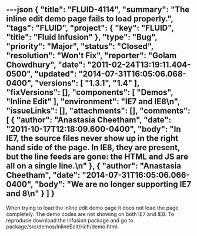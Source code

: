 ---json
{
  "title": "FLUID-4114",
  "summary": "The inline edit demo page fails to load properly.",
  "tags": "FLUID",
  "project": {
    "key": "FLUID",
    "title": "Fluid Infusion"
  },
  "type": "Bug",
  "priority": "Major",
  "status": "Closed",
  "resolution": "Won't Fix",
  "reporter": "Golam Chowdhury",
  "date": "2011-02-24T13:19:11.404-0500",
  "updated": "2014-07-31T16:05:06.068-0400",
  "versions": [
    "1.3.1",
    "1.4"
  ],
  "fixVersions": [],
  "components": [
    "Demos",
    "Inline Edit"
  ],
  "environment": "IE7 and IE8\n",
  "issueLinks": [],
  "attachments": [],
  "comments": [
    {
      "author": "Anastasia Cheetham",
      "date": "2011-10-17T12:18:09.600-0400",
      "body": "In IE7, the source files never show up in the right hand side of the page. In IE8, they are present, but the line feeds are gone: the HTML and JS are all on a single line.\n"
    },
    {
      "author": "Anastasia Cheetham",
      "date": "2014-07-31T16:05:06.066-0400",
      "body": "We are no longer supporting IE7 and 8\n"
    }
  ]
}
---
When trying to load the inline edit demo page it does not load the page completely. The demo codes are not showing on both IE7 and IE8. To reproduce download the infusion package and go to package/src/demos/inlineEdit/rich/demo.html.

        
